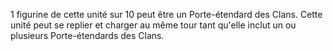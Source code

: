 1 figurine de cette
unité sur 10 peut être un Porte-étendard
des Clans. Cette unité peut se replier et
charger au même tour tant qu'elle inclut
un ou plusieurs Porte-étendards des Clans.
